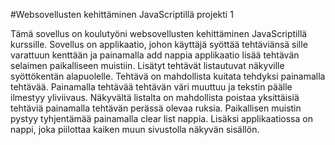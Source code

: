#Websovellusten kehittäminen JavaScriptillä projekti 1

Tämä sovellus on koulutyöni websovellusten kehittäminen JavaScriptillä kurssille.
Sovellus on applikaatio, johon käyttäjä syöttää tehtäviänsä sille varattuun kenttään ja painamalla add nappia applikaatio lisää tehtävän selaimen paikalliseen muistiin. Lisätyt tehtävät listautuvat näkyville syöttökentän alapuolelle. Tehtävä on mahdollista kuitata tehdyksi painamalla tehtävää. Painamalla tehtävää tehtävän väri muuttuu ja tekstin päälle ilmestyy yliviivaus. Näkyvältä listalta on mahdollista poistaa yksittäisiä tehtäviä painamalla tehtävän perässä olevaa ruksia. Paikallisen muistin pystyy tyhjentämää painamalla clear list nappia. Lisäksi applikaatiossa on nappi, joka piilottaa kaiken muun sivustolla näkyvän sisällön. 

